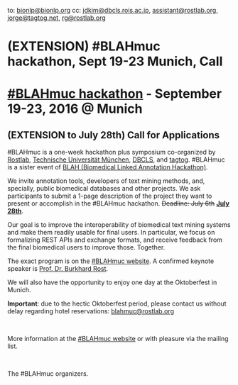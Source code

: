 to: bionlp@bionlp.org
cc: jdkim@dbcls.rois.ac.jp, assistant@rostlab.org, jorge@tagtog.net, rg@rostlab.org

# (EXTENSION) #BLAHmuc hackathon, Sept 19-23 Munich, Call

# [#BLAHmuc hackathon](http://blahmuc.linkedannotation.org) - September 19-23, 2016 @ Munich

## (EXTENSION to **July 28th**) Call for Applications

\#BLAHmuc is a one-week hackathon plus symposium co-organized by <a href="https://rostlab.org">Rostlab</a>, <a href="https://www.tum.de/en/homepage/">Technische Universität München</a>, <a href="http://dbcls.rois.ac.jp/en">DBCLS</a>, and <a href="https://www.tagtog.net">tagtog</a>. #BLAHmuc is a sister event of [BLAH (Biomedical Linked Annotation Hackathon)](http://2015.linkedannotation.org/).

We invite annotation tools, developers of text mining methods, and, specially, public biomedical databases and other projects. We ask participants to submit a 1-page description of the project they want to present or accomplish in the #BLAHmuc hackathon. <del>Deadline: July 6th</del> <ins>**July 28th**</ins>.

Our goal is to improve the interoperability of biomedical text mining systems and make them readily usable for final users. In particular, we focus on formalizing REST APIs and exchange formats, and receive feedback from the final biomedical users to improve those. Together.

The exact program is on the [#BLAHmuc website](http://blahmuc.linkedannotation.org). A confirmed keynote speaker is [Prof. Dr. Burkhard Rost](https://en.wikipedia.org/wiki/Burkhard_Rost).

We will also have the opportunity to enjoy one day at the Oktoberfest in Munich.

**Important**: due to the hectic Oktoberfest period, please contact us without delay regarding hotel reservations: [blahmuc@rostlab.org](mailto:blahmuc@rostlab.org)

<br/>

More information at the [#BLAHmuc website](http://blahmuc.linkedannotation.org) or with pleasure via the mailing list.

<br/>

The #BLAHmuc organizers.
